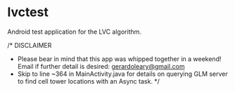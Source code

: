 lvctest
=======

Android test application for the LVC algorithm.

/* DISCLAIMER
 * Please bear in mind that this app was whipped together in a weekend! Email if further detail is desired: gerardoleary@gmail.com
 * Skip to line ~364 in MainActivity.java for details on querying GLM server to find cell tower locations with an Async task.
 */
